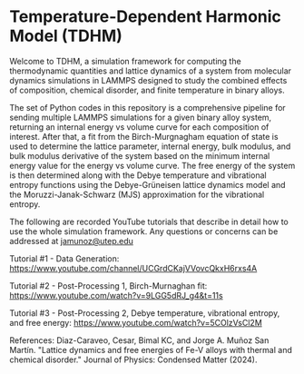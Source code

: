 # Temperature-Dependent Harmonic Model (TDHM)

Welcome to TDHM, a simulation framework for computing the thermodynamic quantities and lattice dynamics of a system from molecular dynamics simulations in LAMMPS designed to study the combined effects of composition, chemical disorder, and finite temperature in binary alloys.

The set of Python codes in this repository is a comprehensive pipeline for sending multiple LAMMPS simulations for a given binary alloy system, returning an internal energy vs volume curve for each composition of interest. After that, a fit from the Birch-Murgnagham equation of state is used to determine the lattice parameter, internal energy, bulk modulus, and bulk modulus derivative of the system based on the minimum internal energy value for the energy vs volume curve. The free energy of the system is then determined along with the Debye temperature and vibrational entropy functions using the Debye-Grüneisen lattice dynamics model and the Moruzzi-Janak-Schwarz (MJS) approximation for the vibrational entropy. 

The following are recorded YouTube tutorials that describe in detail how to use the whole simulation framework. Any questions or concerns can be addressed at jamunoz@utep.edu

Tutorial #1 - Data Generation: https://www.youtube.com/channel/UCGrdCKajVVovcQkxH6rxs4A

Tutorial #2 - Post-Processing 1, Birch-Murnaghan fit: https://www.youtube.com/watch?v=9LGG5dRJ_g4&t=11s

Tutorial #3 - Post-Processing 2, Debye temperature, vibrational entropy, and free energy: https://www.youtube.com/watch?v=5COlzVsCl2M


References:
Diaz-Caraveo, Cesar, Bimal KC, and Jorge A. Muñoz San Martín. "Lattice dynamics and free energies of Fe-V alloys with thermal and chemical disorder." Journal of Physics: Condensed Matter (2024).
